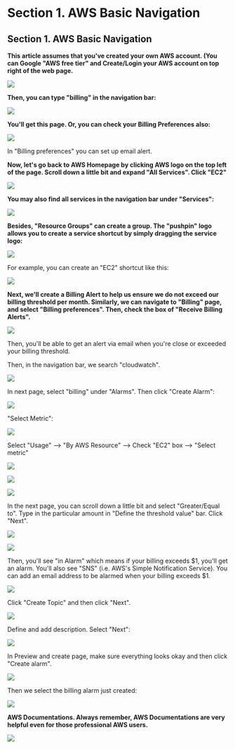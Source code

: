 # Section 1. AWS Basic Navigation

## Section 1. AWS Basic Navigation

**This article assumes that you've created your own AWS account. \(You can Google "AWS free tier" and Create/Login your AWS account on top right of the web page.**

![](../.gitbook/assets/image%20%28114%29.png)

**Then, you can type "billing" in the navigation bar:**

![](../.gitbook/assets/image%20%2874%29.png)

**​You'll get this page. Or, you can check your Billing Preferences also:**

![](../.gitbook/assets/image%20%2840%29.png)

In "Billing preferences" you can set up email alert.

**Now, let's go back to AWS Homepage by clicking AWS logo on the top left of the page. Scroll down a little bit and expand "All Services". Click "EC2"**

![](../.gitbook/assets/image%20%2820%29.png)

**You may also find all services in the navigation bar under "Services":**

![](../.gitbook/assets/image%20%28112%29.png)

**Besides, "Resource Groups" can create a group. The "pushpin" logo allows you to create a service shortcut by simply dragging the service logo:**

![](../.gitbook/assets/image%20%2898%29.png)

For example, you can create an "EC2" shortcut like this:

![](../.gitbook/assets/image%20%28108%29.png)

**Next, we'll create a Billing Alert to help us ensure we do not exceed our billing threshold per month. Similarly, we can navigate to "Billing" page, and select "Billing preferences". Then, check the box of "Receive Billing Alerts".**

![](../.gitbook/assets/image%20%2857%29.png)

Then, you'll be able to get an alert via email when you're close or exceeded your billing threshold.

Then, in the navigation bar, we search "cloudwatch".

![](../.gitbook/assets/image%20%2869%29.png)

In next page, select "billing" under "Alarms". Then click "Create Alarm":

![](../.gitbook/assets/image%20%2888%29.png)

"Select Metric":

![](../.gitbook/assets/image%20%28103%29.png)

Select "Usage" --&gt; "By AWS Resource" --&gt; Check "EC2" box --&gt; "Select metric"

![](../.gitbook/assets/image%20%2825%29.png)

![](../.gitbook/assets/image%20%2841%29.png)

![](../.gitbook/assets/image%20%281%29.png)

In the next page, you can scroll down a little bit and select "Greater/Equal to". Type in the particular amount in "Define the threshold value" bar. Click "Next".

![](../.gitbook/assets/image%20%2860%29.png)

![](../.gitbook/assets/image%20%2887%29.png)

Then, you'll see "in Alarm" which means if your billing exceeds $1, you'll get an alarm. You'll also see "SNS" \(i.e. AWS's Simple Notification Service\). You can add an email address to be alarmed when your billing exceeds $1.

![](../.gitbook/assets/image%20%28116%29.png)

Click "Create Topic" and then click "Next".

![](../.gitbook/assets/image%20%2863%29.png)

Define and add description. Select "Next":

![](../.gitbook/assets/image%20%2856%29.png)

In Preview and create page, make sure everything looks okay and then click "Create alarm".

![](../.gitbook/assets/image%20%283%29.png)

Then we select the billing alarm just created:

![](../.gitbook/assets/image%20%28104%29.png)

**AWS Documentations. Always remember, AWS Documentations are very helpful even for those professional AWS users.**

![](../.gitbook/assets/image%20%2813%29.png)

